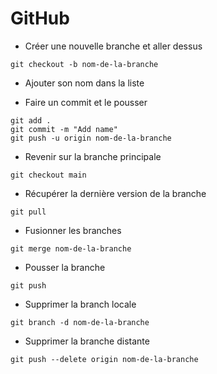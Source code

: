 # GitHub

- Créer une nouvelle branche et aller dessus

```
git checkout -b nom-de-la-branche
```

- Ajouter son nom dans la liste

- Faire un commit et le pousser

```
git add .
git commit -m "Add name"
git push -u origin nom-de-la-branche
```

- Revenir sur la branche principale

```
git checkout main
```

- Récupérer la dernière version de la branche

```
git pull
```

- Fusionner les branches

```
git merge nom-de-la-branche
```

- Pousser la branche

```
git push
```

- Supprimer la branch locale

```
git branch -d nom-de-la-branche
```

- Supprimer la branche distante

```
git push --delete origin nom-de-la-branche
```

